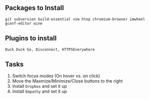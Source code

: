 Packages to Install
-------------------
`git subversion build-essential vim htop chromium-browser imwheel gconf-editor wine`

Plugins to install
------------------
`Duck Duck Go, Disconnect, HTTPSEverywhere`

Tasks
-----
1. Switch focus modes (On hover vs. on click)
2. Move the Maxmize/Minimize/Close buttons to the right
3. Install `Dropbox` and set it up
4. Install `Empathy` and set it up
